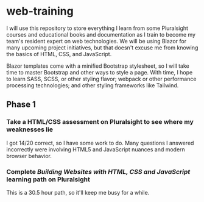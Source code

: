 # web-training

I will use this repository to store everything I learn from some Pluralsight courses and educational books and documentation as I train to become my team's resident expert on web technologies. We will be using Blazor for many upcoming project initiatives, but that doesn't excuse me from knowing the basics of HTML, CSS, and JavaScript. 

Blazor templates come with a minified Bootstrap stylesheet, so I will take time to master Bootstrap and other ways to style a page. With time, I hope to learn SASS, SCSS, or other styling flavor; webpack or other performance processing technologies; and other styling frameworks like Tailwind.

## Phase 1
### Take a HTML/CSS assessment on Pluralsight to see where my weaknesses lie
I got 14/20 correct, so I have some work to do. Many questions I answered incorrectly were involving HTML5 and JavaScript nuances and modern browser behavior.

### Complete *Building Websites with HTML, CSS and JavaScript* learning path on Pluralsight
This is a 30.5 hour path, so it'll keep me busy for a while.
